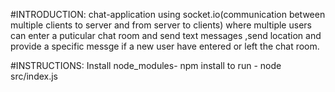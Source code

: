 #INTRODUCTION:
chat-application using socket.io(communication between multiple clients to server and from server to clients) where multiple users can enter a puticular chat room and send text messages ,send location and provide a specific messge if a new user have entered or left the chat room.

#INSTRUCTIONS:
Install node_modules- npm install
to run - node src/index.js
